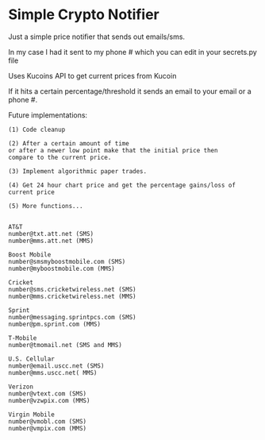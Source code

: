 # Simple Crypto Notifier

Just a simple price notifier that sends out emails/sms.

In my case I had it sent to my phone # which you can edit in your secrets.py file

Uses Kucoins API to get current prices from Kucoin


If it hits a certain percentage/threshold it
sends an email to your email or a phone #.
    
Future implementations: 
    
    (1) Code cleanup
    
    (2) After a certain amount of time
    or after a newer low point make that the initial price then
    compare to the current price.
    
    (3) Implement algorithmic paper trades.

    (4) Get 24 hour chart price and get the percentage gains/loss of current price

    (5) More functions...
    
    
    AT&T	
    number@txt.att.net (SMS)
    number@mms.att.net (MMS)

    Boost Mobile	
    number@smsmyboostmobile.com (SMS)
    number@myboostmobile.com (MMS)

    Cricket	
    number@sms.cricketwireless.net (SMS)
    number@mms.cricketwireless.net (MMS)

    Sprint	
    number@messaging.sprintpcs.com (SMS)
    number@pm.sprint.com (MMS)

    T-Mobile	
    number@tmomail.net (SMS and MMS)
    
    U.S. Cellular	
    number@email.uscc.net (SMS)
    number@mms.uscc.net( MMS)

    Verizon	
    number@vtext.com (SMS)
    number@vzwpix.com (MMS)

    Virgin Mobile	
    number@vmobl.com (SMS)
    number@vmpix.com (MMS)
